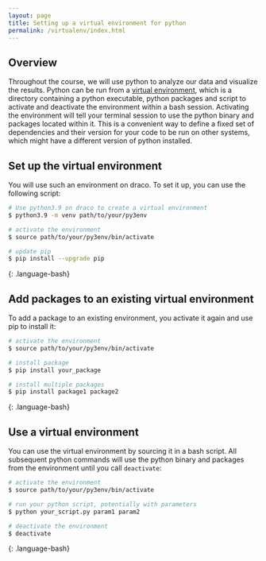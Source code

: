 ```yaml
---
layout: page
title: Setting up a virtual environment for python
permalink: /virtualenv/index.html
---
```


## Overview

Throughout the course, we will use python to analyze our data and visualize the results. 
Python can be run from a [virtual environment](https://docs.python.org/3/library/venv.html),
which is a directory containing a python executable, python packages and script to activate
and deactivate the environment within a bash session. Activating the environment will tell
your terminal session to use the python binary and packages located within it. This is a
convenient way to define a fixed set of dependencies and their version for your code to be
run on other systems, which might have a different version of python installed.

## Set up the virtual environment

You will use such an environment on draco. To set it up, you can use the following script:

```bash
# Use python3.9 on draco to create a virtual environment
$ python3.9 -m venv path/to/your/py3env

# activate the environment
$ source path/to/your/py3env/bin/activate

# update pip
$ pip install --upgrade pip
```
{: .language-bash}

## Add packages to an existing virtual environment

To add a package to an existing environment, you activate it again and use pip to install it:

```bash
# activate the environment
$ source path/to/your/py3env/bin/activate

# install package
$ pip install your_package

# install multiple packages
$ pip install package1 package2
```
{: .language-bash}

## Use a virtual environment

You can use the virtual environment by sourcing it in a bash script. All subsequent python commands will
use the python binary and packages from the environment until you call `deactivate`:

```bash
# activate the environment
$ source path/to/your/py3env/bin/activate

# run your python script, potentially with parameters
$ python your_script.py param1 param2

# deactivate the environment
$ deactivate
```
{: .language-bash}
